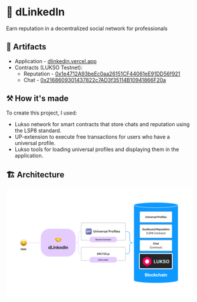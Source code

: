 # 🤝 dLinkedIn

Earn reputation in a decentralized social network for professionals

## 🔗 Artifacts

- Application - [dlinkedin.vercel.app](https://dlinkedin.vercel.app/)
- Contracts (LUKSO Testnet):
  - Reputation - [0x1e4712A93beEc0aa26151CF44061eE91DD56f921](https://explorer.execution.testnet.lukso.network/address/0x1e4712A93beEc0aa26151CF44061eE91DD56f921)
  - Chat - [0x2168609301437822c7AD3f35114B10941866F20a](https://explorer.execution.testnet.lukso.network/address/0x2168609301437822c7AD3f35114B10941866F20a)

## ⚒️ How it's made

To create this project, I used:

- Lukso network for smart contracts that store chats and reputation using the LSP8 standard.
- UP-extension to execute free transactions for users who have a universal profile.
- Lukso tools for loading universal profiles and displaying them in the application.

## 🏗️ Architecture

![Architecture](/arch.png)
